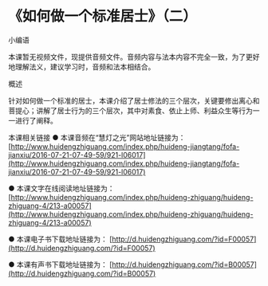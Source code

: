 # 《如何做一个标准居士》（二）



小编语

本课暂无视频文件，现提供音频文件。音频内容与法本内容不完全一致，为了更好地理解法义，建议学习时，音频和法本相结合。

概述

针对如何做一个标准的居士，本课介绍了居士修法的三个层次，关键要修出离心和菩提心；讲解了居士行为的三个层次，其中对素食、依止上师、利益众生等行为一一进行了阐释。

本课相关链接 ● 本课音频在“慧灯之光”网站地址链接为： [http://www.huidengzhiguang.com/index.php/huideng-jiangtang/fofa-jianxiu/2016-07-21-07-49-59/921-l06017](http://www.huidengzhiguang.com/index.php/huideng-jiangtang/fofa-jianxiu/2016-07-21-07-49-59/921-l06017)

● 本课文字在线阅读地址链接为： [http://www.huidengzhiguang.com/index.php/huideng-zhiguang/huideng-zhiguang-4/213-a00057](http://www.huidengzhiguang.com/index.php/huideng-zhiguang/huideng-zhiguang-4/213-a00057)

● 本课电子书下载地址链接为： [http://d.huidengzhiguang.com/?id=F00057](http://d.huidengzhiguang.com/?id=F00057)

● 本课有声书下载地址链接为： [http://d.huidengzhiguang.com/?id=B00057](http://d.huidengzhiguang.com/?id=B00057)

